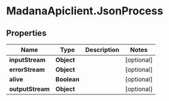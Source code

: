 # MadanaApiclient.JsonProcess

## Properties

Name | Type | Description | Notes
------------ | ------------- | ------------- | -------------
**inputStream** | **Object** |  | [optional] 
**errorStream** | **Object** |  | [optional] 
**alive** | **Boolean** |  | [optional] 
**outputStream** | **Object** |  | [optional] 


